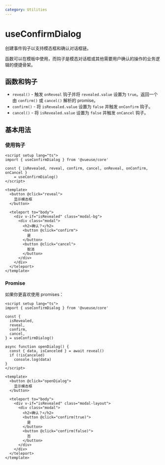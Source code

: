 ```yaml
---
category: Utilities
---
```


# useConfirmDialog

创建事件钩子以支持模态框和确认对话框链。

函数可以在模板中使用，而钩子是模态对话框或其他需要用户确认的操作的业务逻辑的便捷骨架。

## 函数和钩子

- `reveal()` - 触发 `onReveal` 钩子并将 `revealed.value` 设置为 `true`。返回一个由 `confirm()` 或 `cancel()` 解析的 promise。
- `confirm()` - 将 `isRevealed.value` 设置为 `false` 并触发 `onConfirm` 钩子。
- `cancel()` - 将 `isRevealed.value` 设置为 `false` 并触发 `onCancel` 钩子。

## 基本用法

### 使用钩子

```vue
<script setup lang="ts">
import { useConfirmDialog } from '@vueuse/core'

const { isRevealed, reveal, confirm, cancel, onReveal, onConfirm, onCancel }
    = useConfirmDialog()
</script>

<template>
  <button @click="reveal">
    显示模态框
  </button>

  <teleport to="body">
    <div v-if="isRevealed" class="modal-bg">
      <div class="modal">
        <h2>确认？</h2>
        <button @click="confirm">
          是
        </button>
        <button @click="cancel">
          取消
        </button>
      </div>
    </div>
  </teleport>
</template>
```

### Promise

如果你更喜欢使用 promises：

```vue
<script setup lang="ts">
import { useConfirmDialog } from '@vueuse/core'

const {
  isRevealed,
  reveal,
  confirm,
  cancel,
} = useConfirmDialog()

async function openDialog() {
  const { data, isCanceled } = await reveal()
  if (!isCanceled)
    console.log(data)
}
</script>

<template>
  <button @click="openDialog">
    显示模态框
  </button>

  <teleport to="body">
    <div v-if="isRevealed" class="modal-layout">
      <div class="modal">
        <h2>确认？</h2>
        <button @click="confirm(true)">
          是
        </button>
        <button @click="confirm(false)">
          否
        </button>
      </div>
    </div>
  </teleport>
</template>
```
